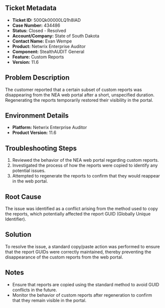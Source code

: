 ## Ticket Metadata
- **Ticket ID:** 500Qk00000LQ1h8IAD
- **Case Number:** 434486
- **Status:** Closed - Resolved
- **Account/Company:** State of South Dakota
- **Contact Name:** Evan Wempe
- **Product:** Netwrix Enterprise Auditor
- **Component:** StealthAUDIT General
- **Feature:** Custom Reports
- **Version:** 11.6

## Problem Description
The customer reported that a certain subset of custom reports was disappearing from the NEA web portal after a short, unspecified duration. Regenerating the reports temporarily restored their visibility in the portal.

## Environment Details
- **Platform:** Netwrix Enterprise Auditor
- **Product Version:** 11.6

## Troubleshooting Steps
1. Reviewed the behavior of the NEA web portal regarding custom reports.
2. Investigated the process of how the reports were copied to identify any potential issues.
3. Attempted to regenerate the reports to confirm that they would reappear in the web portal.

## Root Cause
The issue was identified as a conflict arising from the method used to copy the reports, which potentially affected the report GUID (Globally Unique Identifier).

## Solution
To resolve the issue, a standard copy/paste action was performed to ensure that the report GUIDs were correctly maintained, thereby preventing the disappearance of the custom reports from the web portal.

## Notes
- Ensure that reports are copied using the standard method to avoid GUID conflicts in the future.
- Monitor the behavior of custom reports after regeneration to confirm that they remain visible in the portal.